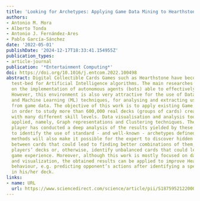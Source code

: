 ```yaml
---
title: 'Looking for Archetypes: Applying Game Data Mining to Hearthstone Decks'
authors:
- Antonio M. Mora
- Alberto Tonda
- Antonio J. Fernández-Ares
- Pablo García-Sánchez
date: '2022-05-01'
publishDate: '2024-12-17T18:33:41.154955Z'
publication_types:
- article-journal
publication: '*Entertainment Computing*'
doi: https://doi.org/10.1016/j.entcom.2022.100498
abstract: Digital Collectible Cards Games such as Hearthstone have become a very prolific
  test-bed for Artificial Intelligence algorithms. The main researches have focused
  on the implementation of autonomous agents (bots) able to effectively play the game.
  However, this environment is also very attractive for the use of Data Mining (DM)
  and Machine Learning (ML) techniques, for analysing and extracting useful knowledge
  from game data. The objective of this work is to apply existing Game Mining techniques
  in order to study more than 600,000 real decks (groups of cards) created by players
  with many different skill levels. Data visualisation and analysis tools have been
  applied, namely, Graph representations and Clustering techniques. Then, an expert
  player has conducted a deep analysis of the results yielded by these methods, aiming
  to identify the use of standard - and well-known - archetypes defined by the play
  methods will also make it possible for the expert to discover hidden relationships
  between cards that could lead to finding better combinations of them, enhancing
  players’ decks or, otherwise, identify unbalanced cards that could lead to a disappointing
  game experience. Moreover, although this work is mostly focused on data analysis
  and visualization, the obtained results can be applied to improve Hearthstone Bots’
  behaviour, e.g. predicting opponent’s actions after identifying a specific archetype
  in his/her deck.
links:
- name: URL
  url: https://www.sciencedirect.com/science/article/pii/S1875952122000222
---
```

